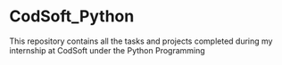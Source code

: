 # CodSoft_Python
This repository contains all the tasks and projects completed during my internship at CodSoft under the Python Programming
